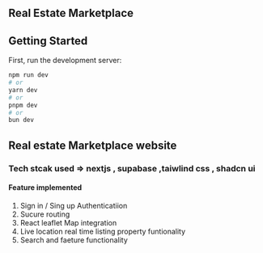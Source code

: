 ## Real Estate Marketplace


## Getting Started

First, run the development server:

```bash
npm run dev
# or
yarn dev
# or
pnpm dev
# or
bun dev
```

## Real estate Marketplace website 
### Tech stcak used => nextjs , supabase  ,taiwlind css , shadcn ui 

#### Feature implemented 

1) Sign in / Sing up Authenticatiion
2) Sucure routing
3) React leaflet Map integration
4) Live location real time listing property funtionality
5) Search and faeture functionality
   

